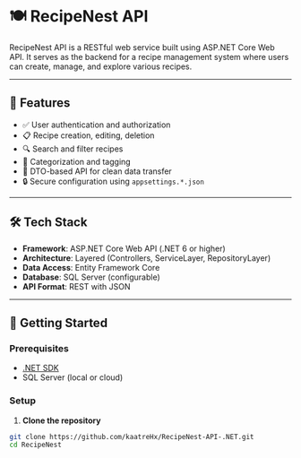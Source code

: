 # 🍽️ RecipeNest API

RecipeNest API is a RESTful web service built using ASP.NET Core Web API. It serves as the backend for a recipe management system where users can create, manage, and explore various recipes.

---

## 🚀 Features

- ✅ User authentication and authorization
- 📋 Recipe creation, editing, deletion
- 🔍 Search and filter recipes
- 📂 Categorization and tagging
- 🧾 DTO-based API for clean data transfer
- 🔒 Secure configuration using `appsettings.*.json`

---

## 🛠 Tech Stack

- **Framework**: ASP.NET Core Web API (.NET 6 or higher)
- **Architecture**: Layered (Controllers, ServiceLayer, RepositoryLayer)
- **Data Access**: Entity Framework Core
- **Database**: SQL Server (configurable)
- **API Format**: REST with JSON

---
## 🧪 Getting Started

### Prerequisites

- [.NET SDK](https://dotnet.microsoft.com/download)
- SQL Server (local or cloud)

### Setup

1. **Clone the repository**

```bash
git clone https://github.com/kaatreHx/RecipeNest-API-.NET.git
cd RecipeNest
